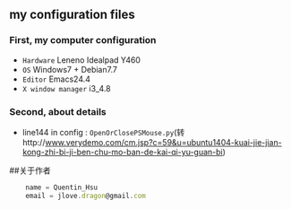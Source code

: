 ## my configuration files

### First, my computer configuration
* `Hardware` Leneno Idealpad Y460
* `OS` Windows7 + Debian7.7
* `Editor` Emacs24.4
* `X window manager` i3_4.8

### Second, about details
* line144 in config : `OpenOrClosePSMouse.py`(转http://www.verydemo.com/cm.jsp?c=59&u=ubuntu1404-kuai-jie-jian-kong-zhi-bi-ji-ben-chu-mo-ban-de-kai-qi-yu-guan-bi)

##关于作者

```javascript
    name = Quentin_Hsu
    email = jlove.dragon@gmail.com
```